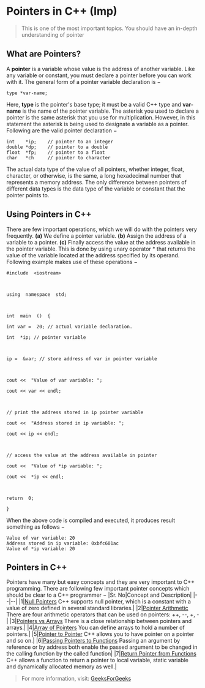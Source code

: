 # Pointers in C++ (Imp)
> This is one of the most important topics. You should have an in-depth understanding of pointer
## What are Pointers?

A  **pointer**  is a variable whose value is the address of another variable. Like any variable or constant, you must declare a pointer before you can work with it. The general form of a pointer variable declaration is −

```type *var-name;```

Here,  **type**  is the pointer's base type; it must be a valid C++ type and  **var-name**  is the name of the pointer variable. The asterisk you used to declare a pointer is the same asterisk that you use for multiplication. However, in this statement the asterisk is being used to designate a variable as a pointer. Following are the valid pointer declaration −

```
int    *ip;    // pointer to an integer
double *dp;    // pointer to a double
float  *fp;    // pointer to a float
char   *ch     // pointer to character
```
The actual data type of the value of all pointers, whether integer, float, character, or otherwise, is the same, a long hexadecimal number that represents a memory address. The only difference between pointers of different data types is the data type of the variable or constant that the pointer points to.

## Using Pointers in C++

There are few important operations, which we will do with the pointers very frequently.  **(a)**  We define a pointer variable.  **(b)**  Assign the address of a variable to a pointer.  **(c)**  Finally access the value at the address available in the pointer variable. This is done by using unary operator * that returns the value of the variable located at the address specified by its operand. Following example makes use of these operations −
```
#include  <iostream>

  

using  namespace  std;

  

int  main  ()  {

int var =  20; // actual variable declaration.

int  *ip; // pointer variable

  

ip =  &var; // store address of var in pointer variable

  

cout <<  "Value of var variable: ";

cout << var << endl;

  

// print the address stored in ip pointer variable

cout <<  "Address stored in ip variable: ";

cout << ip << endl;

  

// access the value at the address available in pointer

cout <<  "Value of *ip variable: ";

cout <<  *ip << endl;

  

return  0;

}
```
When the above code is compiled and executed, it produces result something as follows −
```
Value of var variable: 20
Address stored in ip variable: 0xbfc601ac
Value of *ip variable: 20
```
## Pointers in C++

Pointers have many but easy concepts and they are very important to C++ programming. There are following few important pointer concepts which should be clear to a C++ programmer −
|Sr. No|Concept and Description|
|--|--|
|1|[Null Pointers](https://www.tutorialspoint.com/cplusplus/cpp_null_pointers.htm "C++ Null Pointers") C++ supports null pointer, which is a constant with a value of zero defined in several standard libraries.|
|2|[Pointer Arithmetic](https://www.tutorialspoint.com/cplusplus/cpp_pointer_arithmatic.htm "C++ Pointer Arithmetic") There are four arithmetic operators that can be used on pointers: ++, --, +, -|
|3|[Pointers vs Arrays](https://www.tutorialspoint.com/cplusplus/cpp_pointers_vs_arrays.htm "C++ Pointers vs Arrays") There is a close relationship between pointers and arrays.|
|4|[Array of Pointers](https://www.tutorialspoint.com/cplusplus/cpp_array_of_pointers.htm "C++ Array of Pointers") You can define arrays to hold a number of pointers.|
|5|[Pointer to Pointer](https://www.tutorialspoint.com/cplusplus/cpp_pointer_to_pointer.htm "C++ Pointer to Pointer Operators") C++ allows you to have pointer on a pointer and so on.|
|6|[Passing Pointers to Functions](https://www.tutorialspoint.com/cplusplus/cpp_passing_pointers_to_functions.htm "Passing Pointers to Functions in C++") Passing an argument by reference or by address both enable the passed argument to be changed in the calling function by the called function|
|7|[Return Pointer from Functions](https://www.tutorialspoint.com/cplusplus/cpp_return_pointer_from_functions.htm "Return Pointer from Functions in C++") C++ allows a function to return a pointer to local variable, static variable and dynamically allocated memory as well.|

> For more information, visit: [GeeksForGeeks](https://www.geeksforgeeks.org/pointers-c-examples/)
